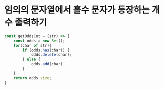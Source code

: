 # 임의의 문자열에서 홀수 문자가 등장하는 개수 출력하기

```JavaScript
const getOddsCnt = (str) => {
    const odds = new Set();            
    for(char of str){
        if (odds.has(char)) {
            odds.delete(char);
        } else {
            odds.add(char)
        }
    }
    return odds.size;
}
```
